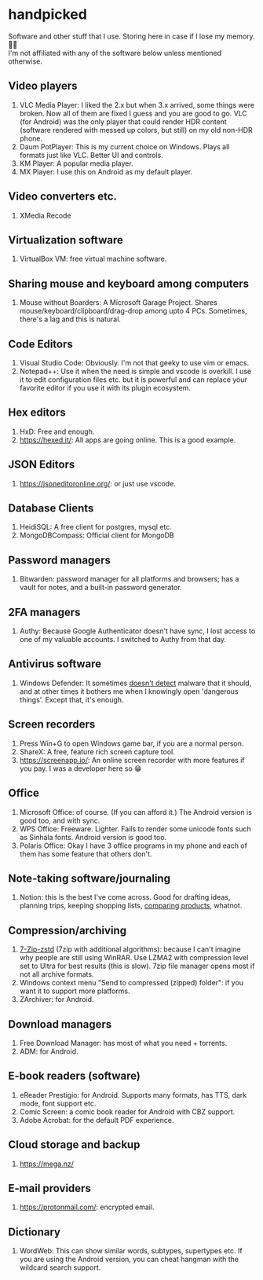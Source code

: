 # handpicked

Software and other stuff that I use. Storing here in case if I lose my memory. 🤷‍♂️  
I'm not affiliated with any of the software below unless mentioned otherwise.

## Video players

1. VLC Media Player: I liked the 2.x but when 3.x arrived, some things were broken. Now all of them are fixed I guess and you are good to go. VLC (for Android) was the only player that could render HDR content (software rendered with messed up colors, but still) on my old non-HDR phone.
2. Daum PotPlayer: This is my current choice on Windows. Plays all formats just like VLC. Better UI and controls.
3. KM Player: A popular media player.
4. MX Player: I use this on Android as my default player.

## Video converters etc.

1. XMedia Recode

## Virtualization software

1. VirtualBox VM: free virtual machine software.

## Sharing mouse and keyboard among computers

1. Mouse without Boarders: A Microsoft Garage Project. Shares mouse/keyboard/clipboard/drag-drop among upto 4 PCs. Sometimes, there's a lag and this is natural. 

## Code Editors

1. Visual Studio Code: Obviously. I'm not that geeky to use vim or emacs.
2. Notepad++: Use it when the need is simple and vscode is overkill. I use it to edit configuration files etc. but it is powerful and can replace your favorite editor if you use it with its plugin ecosystem.

## Hex editors

1. HxD: Free and enough.
2. https://hexed.it/: All apps are going online. This is a good example.

## JSON Editors

1. https://jsoneditoronline.org/: or just use vscode.

## Database Clients

1. HeidiSQL: A free client for postgres, mysql etc.
2. MongoDBCompass: Official client for MongoDB

## Password managers

1. Bitwarden: password manager for all platforms and browsers; has a vault for notes, and a built-in password generator.

## 2FA managers

1. Authy: Because Google Authenticator doesn't have sync, I lost access to one of my valuable accounts. I switched to Authy from that day.

## Antivirus software

1. Windows Defender: It sometimes [doesn't detect](https://twitter.com/hexmint/status/1370578440898846723) malware that it should, and at other times it bothers me when I knowingly open 'dangerous things'. Except that, it's enough.

## Screen recorders

1. Press Win+G to open Windows game bar, if you are a normal person.
2. ShareX: A free, feature rich screen capture tool.
3. https://screenapp.io/: An online screen recorder with more features if you pay. I was a developer here so 😁

## Office

1. Microsoft Office: of course. (If you can afford it.) The Android version is good too, and with sync.
2. WPS Office: Freeware. Lighter. Fails to render some unicode fonts such as Sinhala fonts. Android version is good too.
3. Polaris Office: Okay I have 3 office programs in my phone and each of them has some feature that others don't.

## Note-taking software/journaling

1. Notion: this is the best I've come across. Good for drafting ideas, planning trips, keeping shopping lists, [comparing products](https://twitter.com/hexmint/status/1355204683791429634), whatnot.

## Compression/archiving

1. [7-Zip-zstd](https://mcmilk.de/projects/7-Zip-zstd/) (7zip with additional algorithms): because I can't imagine why people are still using WinRAR. Use LZMA2 with compression level set to Ultra for best results (this is slow). 7zip file manager opens most if not all archive formats.
2. Windows context menu "Send to compressed (zipped) folder": if you want it to support more platforms.
3. ZArchiver: for Android.

## Download managers

1. Free Download Manager: has most of what you need + torrents.
2. ADM: for Android.

## E-book readers (software)

1. eReader Prestigio: for Android. Supports many formats, has TTS, dark mode, font support etc.
2. Comic Screen: a comic book reader for Android with CBZ support.
3. Adobe Acrobat: for the default PDF experience.

## Cloud storage and backup

1. https://mega.nz/

## E-mail providers

1. https://protonmail.com/: encrypted email.

## Dictionary

1. WordWeb: This can show similar words, subtypes, supertypes etc. If you are using the Android version, you can cheat hangman with the wildcard search support.

